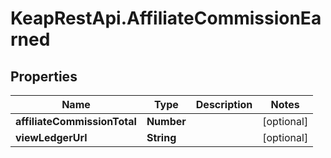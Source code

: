 # KeapRestApi.AffiliateCommissionEarned

## Properties

Name | Type | Description | Notes
------------ | ------------- | ------------- | -------------
**affiliateCommissionTotal** | **Number** |  | [optional] 
**viewLedgerUrl** | **String** |  | [optional] 


